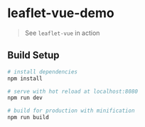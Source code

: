 # leaflet-vue-demo

> See `leaflet-vue` in action

## Build Setup

``` bash
# install dependencies
npm install

# serve with hot reload at localhost:8080
npm run dev

# build for production with minification
npm run build
```
